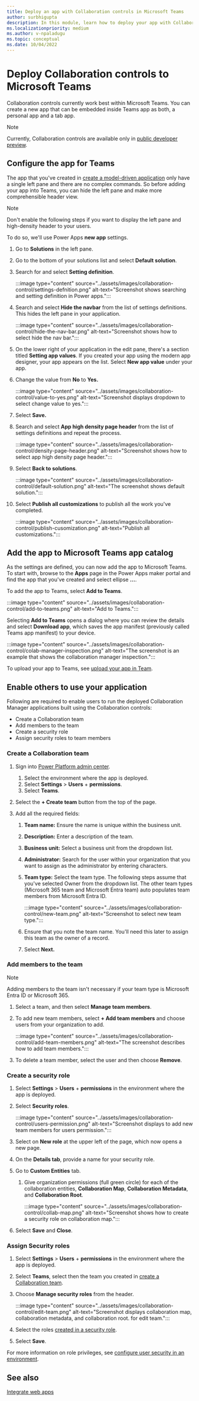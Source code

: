 ```yaml
---
title: Deploy an app with Collaboration controls in Microsoft Teams
author: surbhigupta
description: In this module, learn how to deploy your app with Collaboration control in Microsoft Teams and how to enable others to use your app.
ms.localizationpriority: medium
ms.author: v-npaladugu
ms.topic: conceptual
ms.date: 10/04/2022
---
```


# Deploy Collaboration controls to Microsoft Teams

Collaboration controls currently work best within Microsoft Teams. You can create a new app that can be embedded inside Teams app as both, a personal app and a tab app.

> [!NOTE]
> Currently, Collaboration controls are available only in [public developer preview](~/resources/dev-preview/developer-preview-intro.md).

## Configure the app for Teams

The app that you've created in [create a model-driven application](~/samples/app-with-collaboration-controls.md#create-a-model-driven-application) only have a single left pane and there are no complex commands. So before adding your app into Teams, you can hide the left pane and make more comprehensible header view.

> [!NOTE]
> Don't enable the following steps if you want to display the left pane and high-density header to your users.

To do so, we'll use Power Apps **new app** settings.

1. Go to **Solutions** in the left pane.

1. Go to the bottom of your solutions list and select **Default solution**.

1. Search for and select **Setting definition**.

     :::image type="content" source="../assets/images/collaboration-control/settings-defnition.png" alt-text="Screenshot shows searching and setting definition in Power apps.":::

1. Search and select **Hide the navbar** from the list of settings definitions. This hides the left pane in your application.

     :::image type="content" source="../assets/images/collaboration-control/hide-the-nav-bar.png" alt-text="Screenshot shows how to select hide the nav bar.":::

1. On the lower right  of your application in the edit pane, there's a section titled **Setting app values**. If you created your app using the modern app designer, your app appears on the list. Select **New app value** under your app.

1. Change the value from **No** to **Yes.**

     :::image type="content" source="../assets/images/collaboration-control/value-to-yes.png" alt-text="Screenshot displays dropdown to select change value to yes.":::

1. Select **Save.**

1. Search and select **App high density page header** from the list of settings definitions and repeat the process.

     :::image type="content" source="../assets/images/collaboration-control/density-page-header.png" alt-text="Screenshot shows how to select app high density page header.":::

1. Select **Back to solutions**.

     :::image type="content" source="../assets/images/collaboration-control/default-solution.png" alt-text="The screenshot shows default solution.":::

1. Select **Publish all customizations** to publish all the work you've completed.

     :::image type="content" source="../assets/images/collaboration-control/publish-cusomization.png" alt-text="Publish all customizations.":::

## Add the app to Microsoft Teams app catalog

As the settings are defined, you can now add the app to Microsoft Teams. To start with, browse to the **Apps** page in the Power Apps maker portal and find the app that you've created and select ellipse **…**.

To add the app to Teams, select **Add to Teams**.

:::image type="content" source="../assets/images/collaboration-control/add-to-teams.png" alt-text="Add to Teams.":::

Selecting **Add to Teams** opens a dialog where you can review the details and select **Download app**, which saves the app manifest (previously called Teams app manifest) to your device.

:::image type="content" source="../assets/images/collaboration-control/colab-manager-inspection.png" alt-text="The screenshot is an example that shows the collaboration manager inspection.":::

To upload your app to Teams, see [upload your app in Team](~/concepts/deploy-and-publish/apps-upload.md).

## Enable others to use your application

Following are required to enable users to run the deployed Collaboration Manager applications built using the Collaboration controls:

* Create a Collaboration team
* Add members to the team
* Create a security role
* Assign security roles to team members

### Create a Collaboration team

1. Sign into [Power Platform admin center](https://admin.powerplatform.microsoft.com/environments).

     1. Select the environment where the app is deployed.
     1. Select **Settings** > **Users** + **permissions**.
     1. Select **Teams**.

1. Select the **+ Create team** button from the top of the page.

1. Add all the required fields:
     1. **Team name:** Ensure the name is unique within the business unit.
     1. **Description:** Enter a description of the team.
     1. **Business unit:** Select a business unit from the dropdown list.
     1. **Administrator:** Search for the user within your organization that you want to assign as the administrator by entering characters.
     1. **Team type:** Select the team type. The following steps assume that you've selected Owner from the dropdown list. The other team types (Microsoft 365 team and Microsoft Entra team) auto populates team members from Microsoft Entra ID.

         :::image type="content" source="../assets/images/collaboration-control/new-team.png" alt-text="Screenshot to select new team type.":::

     1. Ensure that you note the team name. You'll need this later to assign this team as the owner of a record.

     1. Select **Next.**

### Add members to the team

> [!NOTE]
> Adding members to the team isn't necessary if your team type is Microsoft Entra ID or Microsoft 365.

1. Select a team, and then select **Manage team members**.

1. To add new team members, select **+ Add team members** and choose users from your organization to add.

     :::image type="content" source="../assets/images/collaboration-control/add-team-members.png" alt-text="The screenshot describes how to add team members.":::

1. To delete a team member, select the user and then choose **Remove**.

### Create a security role

1. Select **Settings** > **Users** + **permissions** in the environment where the app is deployed.

1. Select **Security roles**.

     :::image type="content" source="../assets/images/collaboration-control/users-permission.png" alt-text="Screenshot displays to add new team members for users permission.":::

1. Select on **New role** at the upper left of the page, which now opens a new page.

1. On the **Details tab**, provide a name for your security role.

1. Go to **Custom Entities** tab.

     1. Give organization permissions (full green circle) for each of the collaboration entities, **Collaboration Map**, **Collaboration Metadata**, and **Collaboration Root**.

         :::image type="content" source="../assets/images/collaboration-control/collab-map.png" alt-text="Screenshot shows how to create a security role on collaboration map.":::

1. Select **Save** and **Close**.

### Assign Security roles

1. Select **Settings** > **Users** + **permissions** in the environment where the app is deployed.

1. Select **Teams**, select then the team you created in [create a Collaboration team](#create-a-collaboration-team).

1. Choose **Manage security roles** from the header.

     :::image type="content" source="../assets/images/collaboration-control/edit-team.png" alt-text="Screenshot displays collaboration map, collaboration metadata, and collaboration root. for edit team.":::

1. Select the roles [created in a security role](#create-a-security-role).

1. Select **Save**.

For more information on role privileges, see [configure user security in an environment](/power-platform/admin/database-security).

## See also

[Integrate web apps](integrate-web-apps-overview.md)
